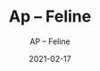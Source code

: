 ---
designer: "Endless Knot"
description: "Color%3A%20Emerald%0AMaterial%3A%20Wool%20%26%20Tencel%0ACollection%3A%20Hand-Tufted%20Collection"
image_primary: "img/FEL-230-600x750.jpg"
manufacturer: "Endless Knot"
href: "https://endlessknotrugs.com/product/feline-emerald/"
subtitle: "AP – Feline"
tags: 
  - "emerald"
  - "wool & tencel"
  - "hand-tufted collection"
  - "Endless Knot"
  - "Hand-Tufted Rugs"
title: "Ap – Feline"
category: "hand-tufted-rugs"
slug: "/manufacturers/endless-knot/hand-tufted-rugs/endless-knot-ap-feline"
date: "2021-02-17"
---